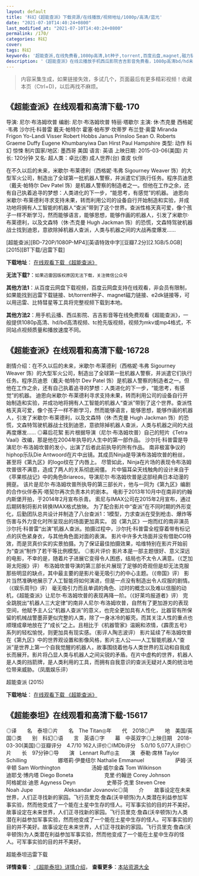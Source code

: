 ```yaml
---
layout: default
title: '科幻《超能查派》下载资源/在线播放/视频地址/1080p/高清/蓝光'
date: "2021-07-10T14:40:24+0800"
last_modified_at: "2021-07-10T14:40:24+0800"
permalink: /170/
categories: 科幻
cover:
tags: 科幻
keywords: '超能查派,在线免费看,1080p高清,bt种子,torrent,百度云盘,magnet,磁力链,迅雷下载资源'
description: '《超能查派》在线云播放手机西瓜影院吉吉影音免费看，1080p高清bd/hd未删减完整版和tc抢先枪版，mkv/mp4格式，附带bt/torrent种子、magnet/磁力链、百度云盘、网盘资源迅雷下载链接'
---
```


>内容采集生成，如果链接失效，多试几个，页面最后有更多精彩视频！收藏本页（Ctrl+D)，以后再找不麻烦。


## 《超能查派》在线观看和高清下载-170

导演: 尼尔·布洛姆坎普 编剧: 尼尔·布洛姆坎普 特丽·塔歇尔 主演: 休·杰克曼 西格妮·韦弗 沙尔托·科普雷 戴夫·帕特尔 霍塞·帕布罗·坎蒂罗 布兰登·奥雷 Miranda Frigon Yo-Landi Visser Robert Hobbs Janus Prinsloo Sean O. Roberts Graeme Duffy Eugene Khumbanyiwa Dan Hirst Paul Hampshire 类型: 动作 科幻 惊悚 制片国家/地区: 墨西哥 美国 语言: 英语 上映日期: 2015-03-06(美国) 片长: 120分钟 又名: 超人类：卓比(港) 成人世界(台) 查皮 伙伴

在不久以后的未来，米歇尔·布莱德利（西格妮·韦弗 Sigourney Weaver 饰）的大型军火公司，制造出了全球第一批机器人警察，并派遣它们执行任务。程序员迪恩（戴夫·帕特尔 Dev Patel 饰）是机器人警察的制造者之一。但他在工作之余，还有自己执着追寻的梦想：人类进化的下一步，“能思考，有感觉”的机器。 迪恩向米歇尔·布莱德利寻求支持未果，转而利用公司的设备自行开始制造和实验，并成功地将拥有人工智能的机器人“查派”带到了这个世界。查派性格天真可爱，像个孩子一样不断学习，然而能够语言，能够思想，能够作画的机器人，引发了米歇尔·布莱德利，以及文森特（休·杰克曼 Hugh Jackman 饰）的恐慌，文森特驾驶机器战士找到迪恩，意欲除掉机器人查派，人类与机器之间的大战再度爆发……


[超能查派][BD-720P/1080P-MP4][英语特效中字][豆瓣7.2分][2.1GB/5.0GB][2015][BT下载/迅雷下载]

**下载地址**： [在线观看下载 《超能查派》](https://www.btdx8.com/torrent/chappie_2015.html) 


**无法下载?**：`如果迅雷因版权原因无法下载，关注微信公众号 `

**其他方法1**：从百度云网盘下载视频，百度云网盘支持在线观看，非会员有限制，如果能找到迅雷下载链接、bt/torrent种子、magnet磁力链接、e2dk链接等，可以用迅雷、比特彗星等工具将完整视频下载到本地。

**其他方法2**：用手机云播、西瓜影院、吉吉影音等在线免费观看《超能查派》，一般提供1080p高清、hd/bd高清视频、tc抢先版视频，视频为mkv或mp4格式，不同站点视频质量和播放速度不同。


## 《超能查派》在线观看和高清下载-16728

剧情介绍：在不久以后的未来，米歇尔·布莱德利（西格妮·韦弗 Sigourney Weaver 饰）的大型军火公司，制造出了全球第一批机器人警察，并派遣它们执行任务。程序员迪恩（戴夫·帕特尔 Dev Patel 饰）是机器人警察的制造者之一。但他在工作之余，还有自己执着追寻的梦想：人类进化的下一步，“能思考，有感觉”的机器。   迪恩向米歇尔·布莱德利寻求支持未果，转而利用公司的设备自行开始制造和实验，并成功地将拥有人工智能的机器人“查派”带到了这个世界。查派性格天真可爱，像个孩子一样不断学习，然而能够语言，能够思想，能够作画的机器人，引发了米歇尔·布莱德利，以及文森特（休·杰克曼 Hugh Jackman 饰）的恐慌，文森特驾驶机器战士找到迪恩，意欲除掉机器人查派，人类与机器之间的大战再度爆发……   ◎幕后花絮   影片根据导演（尼尔·布洛姆坎普）自己的短片《Tetra Vaal》改编，那是他在2004年执导的人生中的第一部作品。   沙尔托·科普雷是导演尼尔·布洛姆坎普的发小，出演了后者此前执导的所有作品。   南非极富争议的hiphop乐队Die Antwoord在片中出镜。其成员Ninja是导演布洛姆坎普的粉丝，甚至将《第九区》的logo纹在了内唇上。   尽管如此，Ninja在片场的表现令布洛姆坎普很不满意，造成了两人的关系彻底闹僵。   片中猫耳朵天线触角的设计来自于《苹果核战记》中的角色Briareos，导演尼尔·布洛姆坎普是这部经典日本动漫的拥趸。   该片是尼尔·布洛姆坎普所执导的第三部长片，他与一同为《第九区》编剧的合作伙伴泰芮·塔契尔再次负责本片的剧本。   电影于2013年10月中在南非的约翰内斯堡开拍，于2014年2月宣布杀青。   索尼与IMAX公司在2015年2月宣布，通过后期转制将影片转换IMAX格式放映。   为了配合影片中“查派”在不同时期的外形变化，后勤团队总共设计并制造了八台查派1：1模型，力求查派在受到枪击、爆炸等伤害与外力变化时所呈现出的场面更加真实。   因《第九区》一炮而红的南非演员沙尔托·科普雷“出演”机器人查派。拍摄过程中，沙尔托·科普雷全程穿着带有标记点的灰色紧身衣，与其他角色面对面的表演。   影片中许多大场面并没有借助CG特效，而是货真价实的实景拍摄。为了保证最佳拍摄效果，哈维特别在影片开始前为“查派”制作了若干等比例模型。   ◎影片评价   影片本是一部主题很好、意义深远 的电影，不幸的是，随着片子进展它变得令人困惑，结局也不太令人满意。（《芝加哥太阳报》评）   布洛姆坎普导演的第三部长片展现了足够的奇观但是却无法克服那些明显的缺点，其中最主要的是影片毫无吸引力的中心主题。（《帝国》评）   影片当然准确地展示了人工智能将如何演进，但是一点没有制造出令人叹服的剧情。（《娱乐周刊》评）   毫无吸引力而且单调的角色、过时的概念以及难以信服的动机，《超能查派》让尼尔·布洛姆坎普的表现再降一阶。（《好莱坞报道者》评）   完全跳脱出“机器人三大定律”的南非人尼尔·布洛姆坎普，自然有了更加游刃的表现空间，他赋予主人公“机器人查派”的意义，也完全更加具有人性化，比器官有所保留的机械战警墨菲更似完整的人类，除了一身冰冷的躯壳。而其关注人性的重点也顺理成章地放在了“成长”之上。且相比于《机器管家》温婉和浓情，《霹雳五号》系列的轻松愉悦，则更加具有现实感。（影评人陶志波评）   影片延续了布洛姆坎普在《第九区》中的世界观设置和影像风格，影片主人公——人工智能机器人“查派”是世界上第一个自我觉醒的机器人，故事围绕着他与人类世界的互动和自我成长而展开。影片将凸显人类与机器人之间尖锐的矛盾。在片中虚构的世界，机器人是人类的挡箭牌，是人类利用的工具，而拥有自我意识的查派无疑对人类的统治地位带来威胁。（凤凰娱乐评）


超能查派 (2015)

**下载地址**： [在线观看下载 《超能查派》](https://www.btbtdy.me/btdy/dy440.html) 


## 《超能泰坦》在线观看和高清下载-15617

◎译　　名　泰坦◎片　　名　The Titan◎年　　代　2018◎产　　地　美国/英国◎类　　别　科幻◎语　　言　英语◎字　　幕　中英双字◎上映日期　2018-03-30(美国)◎豆瓣评分　4.7/10 162人评价◎IMDb评分　5.0/10 5,077人评价◎片　　长　97分钟◎导　　演　Lennart Ruff◎主　　演　泰勒·席林 Taylor Schilling　　　　　　娜塔莉·伊曼纽尔 Nathalie Emmanuel　　　　　　萨姆·沃辛顿 Sam Worthington　　　　　　汤姆·威尔金森 Tom Wilkinson　　　　　　迪耶戈·博内塔 Diego Boneta　　　　　　克里·约翰逊 Corey Johnson　　　　　　阿格妮丝·迪恩 Agyness Deyn　　　　　　史蒂芬·克里 Steven Cree　　　　　　Noah Jupe　　　　　　Aleksandar Jovanovic◎简　　介　　故事设定在未来世界，人们正寻找新的家园。飞行员里克·詹森(沃辛顿饰)为人类潜在利益参加军事实验，然而他变成了一个能在土星中生存的怪人。可军事实验的目的并不美好。　　故事设定在未来世界，人们正寻找新的家园。飞行员里克·詹森(沃辛顿饰)为人类潜在利益参加军事实验，然而他变成了一个能在土星中生存的怪人。可军事实验的目的并不美好。故事设定在未来世界，人们正寻找新的家园。飞行员里克·詹森(沃辛顿饰)为人类潜在利益参加军事实验，然而他变成了一个能在土星中生存的怪人。可军事实验的目的并不美好。


超能泰坦迅雷下载

**详情查看**： [《超能泰坦》详情介绍](/movie/15617/)， **查看更多**：[本站资源大全](/movie/t/all/)

